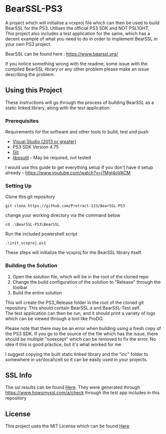 # BearSSL-PS3

A project which will initialise a vcxproj file which can then be used to build BearSSL for the PS3. Utilises the official PS3 SDK and NOT PSL1GHT.  
This project also includes a test application for the same, which has a decent example of what you need to do in order to implement BearSSL in your own PS3 project.

BearSSL can be found here : https://www.bearssl.org/  

If you notice something wrong with the readme, some issue with the compiled BearSSL library or any other problem please make an issue describing the problem.  

## Using this Project

These instructions will go through the process of building BearSSL as a static linked library, along with the test application

### Prerequisites

Requirements for the software and other tools to build, test and push 
- [Visual Studio (2013 or greater)](https://visualstudio.microsoft.com/downloads/)
- PS3 SDK Version 4.75
- [Git](https://git-scm.com/downloads)
- [libpsutil](https://github.com/skiff/libpsutil/releases/tag/1.0.5) - May be required, not tested

I would use this guide to get everything setup if you don't have it setup already - https://www.youtube.com/watch?v=j7Mgl4oVACM

### Setting Up

Clone this git repository

    git clone https://github.com/Protract-123/BearSSL-PS3

change your working directory via the command below

    cd .\BearSSL-PS3\BearSSL

Run the included powershell script

    .\init_vcxproj.ps1

These steps will initialize the vcxproj for the BearSSL library itself.

### Building the Solution

1. Open the solution file, which will be in the root of the cloned repo
2. Change the build configuration of the solution to "Release" through the toolbar
3. Build the entire solution

This will create the PS3_Release folder in the root of the cloned git repository. This should contain BearSSL.a and BearSSL-Test.self.  
The test application can then be run, and it should print a variety of logs which can be viewed through a tool like ProDG.  

Please note that there may be an error when building using a fresh copy of the PS3 SDK. If you go to the source of the file which has the issue, there should be multiple "noexcept" which can be removed to fix the error. No idea if this is good practice, but it's what worked for me

I suggest copying the built static linked library and the "inc" folder to somewhere in usr\local\cell so it can be easily used in your projects.

## SSL Info
The ssl results can be found [Here](ssl_info.json). They were generated through https://www.howsmyssl.com/a/check through the test app includes in this repository

## License
This project uses the MIT License which can be found [Here](LICENSE)
